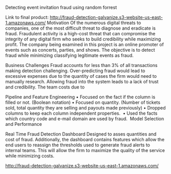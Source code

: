 Detecting event invitation fraud using random forrest

Link to final product: http://fraud-detection-galvanize.s3-website-us-east-1.amazonaws.com/
Motivation
		Of the numerous digital threats to companies, one of the most difficult threat to diagnose and eradicate is fraud. Fraudulent activity is a high-cost threat that can compromise the integrity of any digital firm who seeks to build credibility while maximizing profit. The company being examined in this project is an online promoter of events such as concerts, parties, and shows. The objective is to detect fraud while minimizing classifying legitimate events as fraud.


Business Challenges
		Fraud accounts for less than 3% of all transactions making detection challenging. Over-predicting fraud would lead to excessive expenses due to the quantity of cases the firm would need to manually research. Allowing fraud into the system leads to a lack of trust and credibility. The team   costs due to 

Pipeline and Feature Engineering
	•	Focused on the fact if the column is filled or not. (Boolean notation)
	•	Focused on quantity. (Number of tickets sold, total quantity they are selling and payouts made previously)
	•	Dropped columns to keep each column independent properties. 
	•	Used the facts which country code and e-mail domain are used by fraud. 
Model Selection and Performance


Real Time Fraud Detection Dashboard
		Designed to asses quantities and cost of fraud. Additionally, the dashboard contains features which allow the end users to reassign the thresholds used to generate fraud alerts to internal teams. This will allow the firm to maximize the quality of the service while minimizing costs.

http://fraud-detection-galvanize.s3-website-us-east-1.amazonaws.com/